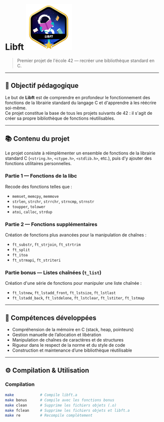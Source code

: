 #  Libft ![42 Badge](https://github.com/Julien-Quinodoz/42-project-badges/raw/main/badges/libftm.png)

> Premier projet de l'école 42 — recréer une bibliothèque standard en C.

---

## 🎯 Objectif pédagogique

Le but de **Libft** est de comprendre en profondeur le fonctionnement des fonctions de la librairie standard du langage C et d'apprendre à les réécrire soi-même.  
Ce projet constitue la base de tous les projets suivants de 42 : il s'agit de créer sa propre bibliothèque de fonctions réutilisables.

---

## 📚 Contenu du projet

Le projet consiste à réimplémenter un ensemble de fonctions de la librairie standard C (`<string.h>`, `<ctype.h>`, `<stdlib.h>`, etc.), puis d’y ajouter des fonctions utilitaires personnelles.

### Partie 1 — Fonctions de la libc
Recode des fonctions telles que :
- `memset`, `memcpy`, `memmove`
- `strlen`, `strchr`, `strrchr`, `strncmp`, `strnstr`
- `toupper`, `tolower`
- `atoi`, `calloc`, `strdup`

### Partie 2 — Fonctions supplémentaires
Création de fonctions plus avancées pour la manipulation de chaînes :
- `ft_substr`, `ft_strjoin`, `ft_strtrim`
- `ft_split`
- `ft_itoa`
- `ft_strmapi`, `ft_striteri`

### Partie bonus — Listes chaînées (`t_list`)
Création d'une série de fonctions pour manipuler une liste chaînée :
- `ft_lstnew`, `ft_lstadd_front`, `ft_lstsize`, `ft_lstlast`
- `ft_lstadd_back`, `ft_lstdelone`, `ft_lstclear`, `ft_lstiter`, `ft_lstmap`

---

## 🧠 Compétences développées

- Compréhension de la mémoire en C (stack, heap, pointeurs)
- Gestion manuelle de l’allocation et libération
- Manipulation de chaînes de caractères et de structures
- Rigueur dans le respect de la norme et du style de code
- Construction et maintenance d’une bibliothèque réutilisable

---

## ⚙️ Compilation & Utilisation

### Compilation

```bash
make            # Compile libft.a
make bonus      # Compile avec les fonctions bonus
make clean      # Supprime les fichiers objets (.o)
make fclean     # Supprime les fichiers objets et libft.a
make re         # Recompile complètement

